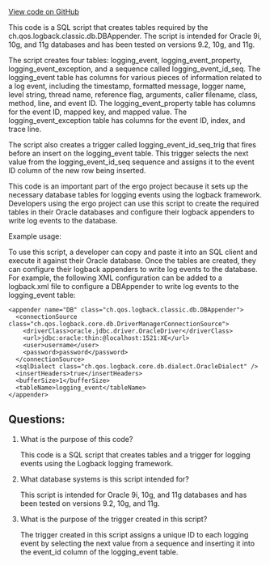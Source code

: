 [View code on GitHub](https://github.com/ergoplatform/ergo/target/streams/_global/assemblyOption/_global/streams/assembly/be87565ddd85d035e94efded1d2215a1931d3cae_7c4f3c474fb2c041d8028740440937705ebb473a_da39a3ee5e6b4b0d3255bfef95601890afd80709/ch/qos/logback/classic/db/script/oracle.sql)

This code is a SQL script that creates tables required by the ch.qos.logback.classic.db.DBAppender. The script is intended for Oracle 9i, 10g, and 11g databases and has been tested on versions 9.2, 10g, and 11g. 

The script creates four tables: logging_event, logging_event_property, logging_event_exception, and a sequence called logging_event_id_seq. The logging_event table has columns for various pieces of information related to a log event, including the timestamp, formatted message, logger name, level string, thread name, reference flag, arguments, caller filename, class, method, line, and event ID. The logging_event_property table has columns for the event ID, mapped key, and mapped value. The logging_event_exception table has columns for the event ID, index, and trace line. 

The script also creates a trigger called logging_event_id_seq_trig that fires before an insert on the logging_event table. This trigger selects the next value from the logging_event_id_seq sequence and assigns it to the event ID column of the new row being inserted. 

This code is an important part of the ergo project because it sets up the necessary database tables for logging events using the logback framework. Developers using the ergo project can use this script to create the required tables in their Oracle databases and configure their logback appenders to write log events to the database. 

Example usage:

To use this script, a developer can copy and paste it into an SQL client and execute it against their Oracle database. Once the tables are created, they can configure their logback appenders to write log events to the database. For example, the following XML configuration can be added to a logback.xml file to configure a DBAppender to write log events to the logging_event table:

```
<appender name="DB" class="ch.qos.logback.classic.db.DBAppender">
  <connectionSource class="ch.qos.logback.core.db.DriverManagerConnectionSource">
    <driverClass>oracle.jdbc.driver.OracleDriver</driverClass>
    <url>jdbc:oracle:thin:@localhost:1521:XE</url>
    <user>username</user>
    <password>password</password>
  </connectionSource>
  <sqlDialect class="ch.qos.logback.core.db.dialect.OracleDialect" />
  <insertHeaders>true</insertHeaders>
  <bufferSize>1</bufferSize>
  <tableName>logging_event</tableName>
</appender>
```
## Questions: 
 1. What is the purpose of this code?
    
    This code is a SQL script that creates tables and a trigger for logging events using the Logback logging framework.

2. What database systems is this script intended for?
    
    This script is intended for Oracle 9i, 10g, and 11g databases and has been tested on versions 9.2, 10g, and 11g.

3. What is the purpose of the trigger created in this script?
    
    The trigger created in this script assigns a unique ID to each logging event by selecting the next value from a sequence and inserting it into the event_id column of the logging_event table.